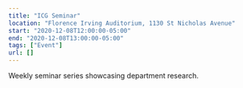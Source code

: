 ```yaml
---
title: "ICG Seminar"
location: "Florence Irving Auditorium, 1130 St Nicholas Avenue"
start: "2020-12-08T12:00:00-05:00"
end: "2020-12-08T13:00:00-05:00"
tags: ["Event"]
url: []
---
```


Weekly seminar series showcasing department research.

<!-- endexcerpt -->
